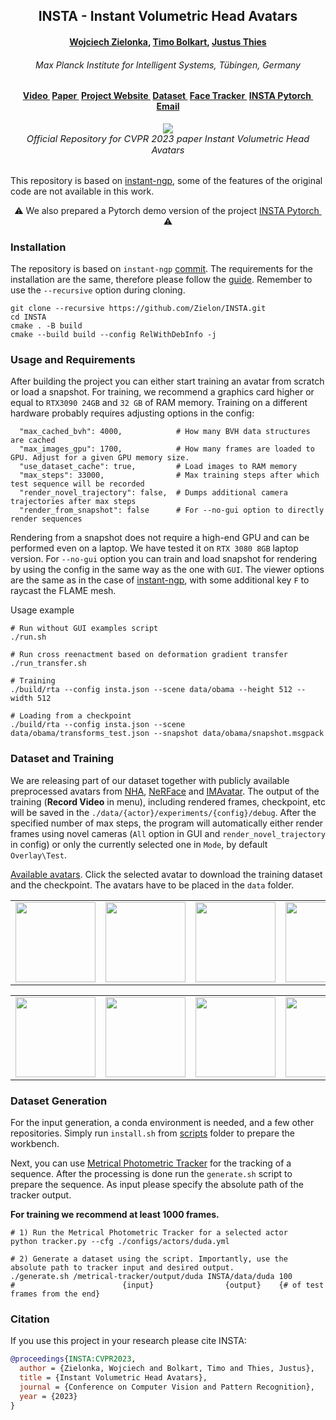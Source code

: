 <h2 align="center"><b>INSTA - Instant Volumetric Head Avatars</b></h2>

<h4 align="center"><b><a href="https://zielon.github.io/" target="_blank">Wojciech Zielonka</a>, <a href="https://sites.google.com/site/bolkartt/" target="_blank">Timo Bolkart</a>, <a href="https://justusthies.github.io/" target="_blank">Justus Thies</a></b></h4>

<h6 align="center"><i>Max Planck Institute for Intelligent Systems, Tübingen, Germany</i></h6>

<h4 align="center">
<a href="https://youtu.be/HOgaeWTih7Q" target="_blank">Video&nbsp</a>
<a href="https://arxiv.org/pdf/2211.12499v2.pdf" target="_blank">Paper&nbsp</a>
<a href="https://zielon.github.io/insta/" target="_blank">Project Website&nbsp</a>
<a href="https://keeper.mpdl.mpg.de/d/5ea4d2c300e9444a8b0b/" target="_blank"><b>Dataset&nbsp</b></a>
<a href="https://github.com/Zielon/metrical-tracker" target="_blank">Face Tracker&nbsp</a>
<a href="https://github.com/Zielon/INSTA-pytorch" target="_blank">INSTA Pytorch&nbsp</a>
<a href="mailto:&#105;&#110;&#115;&#116;&#97;&#64;&#116;&#117;&#101;&#46;&#109;&#112;&#103;&#46;&#100;&#101;">Email</a>
</h4>

<div align="center"> 
<img src="documents/faces.gif">
<br>
<i style="font-size: 1.05em;">Official Repository for CVPR 2023 paper Instant Volumetric Head Avatars</i>
</div>
<br>

This repository is based on [instant-ngp](https://github.com/NVlabs/instant-ngp), some of the features of the original code are not available in this work.

<div align="center"> 
&#x26A0 We also prepared a Pytorch demo version of the project <a href="https://github.com/Zielon/INSTA-pytorch" target="_blank">INSTA Pytorch&nbsp</a> &#x26A0
</div>

### Installation

The repository is based on `instant-ngp` [commit](https://github.com/NVlabs/instant-ngp/tree/e7631da9fca9d0f3467f826fccd7a5849b3f6309). The requirements for the installation are the same, therefore please follow the [guide](https://github.com/NVlabs/instant-ngp#building-instant-ngp-windows--linux).
Remember to use the `--recursive` option during cloning.

```shell
git clone --recursive https://github.com/Zielon/INSTA.git
cd INSTA
cmake . -B build
cmake --build build --config RelWithDebInfo -j
```

### Usage and Requirements

After building the project you can either start training an avatar from scratch or load a snapshot. For training, we recommend a graphics card higher or equal to `RTX3090 24GB` and `32 GB` of RAM memory. Training on a different hardware probably requires adjusting options in the config:
```shell
  "max_cached_bvh": 4000,            # How many BVH data structures are cached
  "max_images_gpu": 1700,            # How many frames are loaded to GPU. Adjust for a given GPU memory size.
  "use_dataset_cache": true,         # Load images to RAM memory
  "max_steps": 33000,                # Max training steps after which test sequence will be recorded
  "render_novel_trajectory": false,  # Dumps additional camera trajectories after max steps
  "render_from_snapshot": false      # For --no-gui option to directly render sequences
```
Rendering from a snapshot does not require a high-end GPU and can be performed even on a laptop. We have tested it on `RTX 3080 8GB` laptop version. For `--no-gui` option you can train and load snapshot for rendering by using the config in the same way as the one with `GUI`.
The viewer options are the same as in the case of [instant-ngp](https://github.com/NVlabs/instant-ngp#keyboard-shortcuts-and-recommended-controls), with some additional key `F` to raycast the FLAME mesh.

Usage example

```shell
# Run without GUI examples script
./run.sh

# Run cross reenactment based on deformation gradient transfer
./run_transfer.sh

# Training
./build/rta --config insta.json --scene data/obama --height 512 --width 512

# Loading from a checkpoint
./build/rta --config insta.json --scene data/obama/transforms_test.json --snapshot data/obama/snapshot.msgpack
```

### Dataset and Training

We are releasing part of our dataset together with publicly available preprocessed avatars from [NHA](https://github.com/philgras/neural-head-avatars), [NeRFace](https://github.com/gafniguy/4D-Facial-Avatars) and [IMAvatar](https://github.com/zhengyuf/IMavatar).
The output of the training (**Record Video** in menu), including rendered frames, checkpoint, etc will be saved in the `./data/{actor}/experiments/{config}/debug`.
After the specified number of max steps, the program will automatically either render frames using novel cameras (`All` option in GUI and `render_novel_trajectory` in config) or only the currently selected one in `Mode`, by default `Overlay\Test`.

[Available avatars](https://drive.google.com/drive/folders/1LsVvr7PPwGlyK0qiTuDVUz4ihreHJgut?usp=sharing). Click the selected avatar to download the training dataset and the checkpoint. The avatars have to be placed in the `data` folder.
<div align="center" dis>
    <table class="images" width="100%"  style="border:0px solid white; width:100%;">
        <tr style="border: 0px;">
            <td style="border: 0px;"><a href="https://drive.google.com/file/d/1fUs_TkPE5dxuostXafBPIOnoGBGWMWdr/view?usp=sharing"><img src="documents/gifs/justin.gif" height="128" width="128"></a></td>
            <td style="border: 0px;"><a href="https://drive.google.com/file/d/1OVMab86QiGJsXFK90owZ-Pnv1kxPn83v/view?usp=sharing"><img src="documents/gifs/nf_03.gif" height="128" width="128"></a></td>
            <td style="border: 0px;"><a href="https://drive.google.com/file/d/1egl1Rg6b75T3hiuxFlkNZGfW745Fo0SZ/view?usp=sharing"><img src="documents/gifs/nf_01.gif" height="128" width="128"></a></td>
            <td style="border: 0px;"><a href="https://drive.google.com/file/d/1RFsuzjfuZvUvhE2rrR-et41s7-6ZTRt0/view?usp=sharing"><img src="documents/gifs/marcel.gif" height="128" width="128"></a></td>
            <td style="border: 0px;"><a href="https://drive.google.com/file/d/1xHiDH_B2Qv0a5wgrieD1WmoxBnOfuw9u/view?usp=sharing"><img src="documents/gifs/biden.gif" height="128" width="128"></a></td>
        </tr>
    </table>
    <table class="images" width="100%"  style="border:0px solid white; width:100%;">
        <tr style="border: 0px;">
            <td style="border: 0px;"><a href="https://drive.google.com/file/d/19clpdq6eQ4kcD9ndjrANu8q0iW774LYR/view?usp=sharing"><img src="documents/gifs/obama.gif" height="128" width="128"></a></td>
            <td style="border: 0px;"><a href="https://drive.google.com/file/d/1e3gMUcozIzC3ZOmjl8dA3hfQdYRpu2e-/view?usp=sharing"><img src="documents/gifs/wojtek_1.gif" height="128" width="128"></a></td>
            <td style="border: 0px;"><a href="https://drive.google.com/file/d/1a9z8C7HueAFzExQL-C1SQu9EHdJApxdY/view?usp=sharing"><img src="documents/gifs/malte_1.gif" height="128" width="128"></a></td>
            <td style="border: 0px;"><a href="https://drive.google.com/file/d/1hq0O5yF1jQAIOF8eMgbAjD3ZlIM5Tv9Y/view?usp=sharing"><img src="documents/gifs/bala.gif" height="128" width="128"></a></td>
            <td style="border: 0px;"><a href="https://drive.google.com/file/d/1ttoQfGfa3eRETc1uxLo4unjvxOiRzcCY/view?usp=sharing"><img src="documents/gifs/person_0004.gif" height="128" width="128"></a></td>
        </tr>
    </table>
</div>

### Dataset Generation

For the input generation, a conda environment is needed, and a few other repositories. Simply run `install.sh` from [scripts](https://github.com/Zielon/INSTA/tree/master/scripts) folder to prepare the workbench.

Next, you can use [Metrical Photometric Tracker](https://github.com/Zielon/metrical-tracker) for the tracking of a sequence. After the processing is done run the `generate.sh` script to prepare the sequence. As input please specify the absolute path of the tracker output.

**For training we recommend at least 1000 frames.**

```shell
# 1) Run the Metrical Photometric Tracker for a selected actor
python tracker.py --cfg ./configs/actors/duda.yml

# 2) Generate a dataset using the script. Importantly, use the absolute path to tracker input and desired output.
./generate.sh /metrical-tracker/output/duda INSTA/data/duda 100
#                        {input}                {output}    {# of test frames from the end}
```

### Citation

If you use this project in your research please cite INSTA:

```bibtex
@proceedings{INSTA:CVPR2023,
  author = {Zielonka, Wojciech and Bolkart, Timo and Thies, Justus},
  title = {Instant Volumetric Head Avatars},
  journal = {Conference on Computer Vision and Pattern Recognition},
  year = {2023}
}
```
